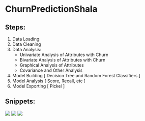 # ChurnPredictionShala

## Steps:


<ol>
  <li>Data Loading</li>
  <li>Data Cleaning</li>
  
  <li>Data Analysis:
    <ul>
      <li>Univariate Analysis of Attributes with Churn</li>
      <li>Bivariate Analysis of Attributes with Churn</li>
      <li>Graphical Analysis of Attributes</li>
      <li>Covariance and Other Analysis</li>
    </ul>
  </li>
    
  <li>Model Building [ Decision Tree and Random Forest Classifiers ] </li>
  <li>Model Analysis [ Score, Recall, etc ]</li>
  <li>Model Exporting [ Pickel ]</li>
</ol>

## Snippets:
<img src="images/ss1">
<img src="images/ss2">
<img src="images/ss3">
